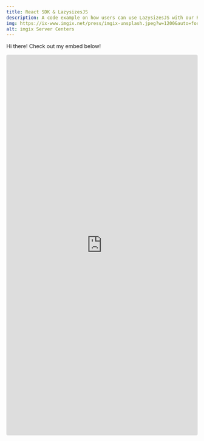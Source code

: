 ```yaml
---
title: React SDK & LazysizesJS
description: A code example on how users can use LazysizesJS with our React SDK to let users lazyload their image sizes in an easier way. See App.js and Styles.css to see how the code works.
img: https://ix-www.imgix.net/press/imgix-unsplash.jpeg?w=1200&auto=format,compress&cs=srgb
alt: imgix Server Centers
---
```


Hi there! Check out my embed below!

<iframe src="https://codesandbox.io/s/lazysizesjs-and-react-imgix-hvdnh?file=/src/App.js"
     style="width:100%; height:1000px; border:0; border-radius: 4px; overflow:hidden;"
     title="srcset example with imgix react"
     allow="accelerometer; ambient-light-sensor; camera; encrypted-media; geolocation; gyroscope; hid; microphone; midi; payment; usb; vr; xr-spatial-tracking"
     sandbox="allow-forms allow-modals allow-popups allow-presentation allow-same-origin allow-scripts"
   ></iframe>